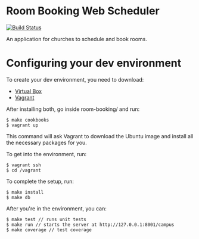 Room Booking Web Scheduler
============
[![Build Status](https://travis-ci.org/scsper/room-booking.png?branch=master)](https://travis-ci.org/scsper/room-booking)

An application for churches to schedule and book rooms.

Configuring your dev environment
===============================

To create your dev environment, you need to download:
 * [Virtual Box](https://www.virtualbox.org/)
 * [Vagrant](http://www.vagrantup.com/)

After installing both, go inside room-booking/ and run:

```
$ make cookbooks
$ vagrant up
```

This command will ask Vagrant to download the Ubuntu image and install all the necessary packages for you.

To get into the environment, run:

```
$ vagrant ssh
$ cd /vagrant
```

To complete the setup, run:
```
$ make install
$ make db
```

After you're in the environment, you can:

```
$ make test // runs unit tests
$ make run // starts the server at http://127.0.0.1:8001/campus
$ make coverage // test coverage
```


